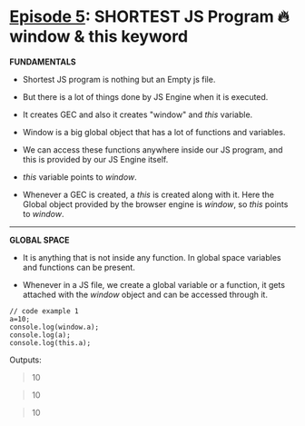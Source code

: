 # [Episode 5](https://www.youtube.com/watch?v=QCRpVw2KXf8&list=PLlasXeu85E9cQ32gLCvAvr9vNaUccPVNP&index=6): SHORTEST JS Program 🔥window & this keyword

__FUNDAMENTALS__

* Shortest JS program is nothing but an Empty js file.

* But there is a lot of things done by JS Engine when it is executed.

* It creates GEC and also it creates "window" and *this* variable.

* Window is a big global object that has a lot of functions and variables.

* We can access these functions anywhere inside our JS program, and this is provided by our JS Engine itself.

* *this* variable points to *window*.

* Whenever a GEC is created, a *this* is created along with it. Here the Global object provided by the browser engine is *window*, so *this* points to *window*.

---

__GLOBAL SPACE__ 

* It is anything that is not inside any function. In global space variables and functions can be present.

* Whenever in a JS file, we create a global variable or a function, it gets attached with the *window* object and can be accessed through it.

```
// code example 1
a=10;
console.log(window.a);
console.log(a);
console.log(this.a);
```

Outputs:
> 10

> 10

> 10





